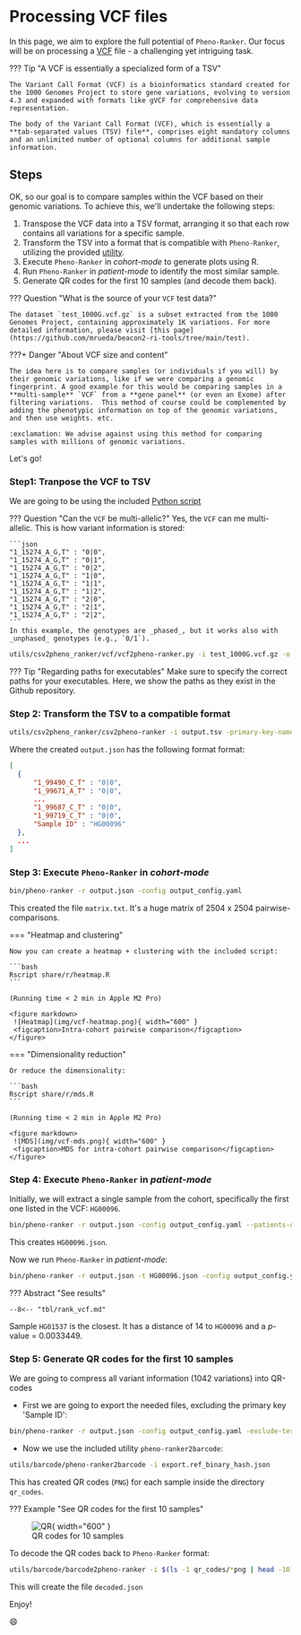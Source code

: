 # Processing VCF files

In this page, we aim to explore the full potential of `Pheno-Ranker`. Our focus will be on processing a [VCF](https://en.wikipedia.org/wiki/Variant_Call_Format) file - a challenging yet intriguing task.

??? Tip "A VCF is essentially a specialized form of a TSV"

    The Variant Call Format (VCF) is a bioinformatics standard created for the 1000 Genomes Project to store gene variations, evolving to version 4.3 and expanded with formats like gVCF for comprehensive data representation.
 
    The body of the Variant Call Format (VCF), which is essentially a **tab-separated values (TSV) file**, comprises eight mandatory columns and an unlimited number of optional columns for additional sample information.

## Steps

OK, so our goal is to compare samples within the VCF based on their genomic variations. To achieve this, we'll undertake the following steps:

1. Transpose the VCF data into a TSV format, arranging it so that each row contains all variations for a specific sample.
2. Transform the TSV into a format that is compatible with `Pheno-Ranker`, utilizing the provided [utility](csv-import.md).
3. Execute `Pheno-Ranker` in _cohort-mode_ to generate plots using R.
4. Run `Pheno-Ranker` in _patient-mode_ to identify the most similar sample.
5. Generate QR codes for the first 10 samples (and decode them back).

??? Question "What is the source of your `VCF` test data?"

    The dataset `test_1000G.vcf.gz` is a subset extracted from the 1000 Genomes Project, containing approximately 1K variations. For more detailed information, please visit [this page](https://github.com/mrueda/beacon2-ri-tools/tree/main/test).

???+ Danger "About VCF size and content"

    The idea here is to compare samples (or individuals if you will) by their genomic variations, like if we were comparing a genomic fingerprint. A good example for this would be comparing samples in a **multi-sample** `VCF` from a **gene panel** (or even an Exome) after filtering variations.  This method of course could be complemented by adding the phenotypic information on top of the genomic variations, and then use weights. etc.

    :exclamation: We advise against using this method for comparing samples with millions of genomic variations.

Let's go!

### Step1: Tranpose the VCF to TSV

We are going to be using the included [Python script](https://github.com/CNAG-Biomedical-Informatics/pheno-ranker/blob/main/utils/csv2pheno_ranker/vcf/vcf2pheno-ranker.py)

??? Question "Can the `VCF` be multi-allelic?"
    Yes, the `VCF` can me multi-allelic. This is how variant information is stored:

    ```json
    "1_15274_A_G,T" : "0|0",
    "1_15274_A_G,T" : "0|1",
    "1_15274_A_G,T" : "0|2",
    "1_15274_A_G,T" : "1|0",
    "1_15274_A_G,T" : "1|1",
    "1_15274_A_G,T" : "1|2",
    "1_15274_A_G,T" : "2|0",
    "1_15274_A_G,T" : "2|1",
    "1_15274_A_G,T" : "2|2",
    ```
    In this example, the genotypes are _phased_, but it works also with _unphased_ genotypes (e.g., `0/1`).

```bash
utils/csv2pheno_ranker/vcf/vcf2pheno-ranker.py -i test_1000G.vcf.gz -o output.tsv
```

??? Tip "Regarding paths for executables"
        Make sure to specify the correct paths for your executables. Here, we show the paths as they exist in the Github repository.

### Step 2: Transform the TSV to a compatible format

```bash
utils/csv2pheno_ranker/csv2pheno-ranker -i output.tsv -primary-key-name 'Sample ID'
```

Where the created `output.json` has the following format format:

```json
[
  {
      "1_99490_C_T" : "0|0",
      "1_99671_A_T" : "0|0",
      ...
      "1_99687_C_T" : "0|0",
      "1_99719_C_T" : "0|0",
      "Sample ID" : "HG00096"
  },
  ...
]
```

### Step 3: Execute `Pheno-Ranker` in _cohort-mode_

```bash
bin/pheno-ranker -r output.json -config output_config.yaml
```

This created the file `matrix.txt`. It's a huge matrix of 2504 x 2504 pairwise-comparisons.

=== "Heatmap and clustering"

    Now you can create a heatmap + clustering with the included script:
    
    ```bash
    Rscript share/r/heatmap.R
    ```
    
    (Running time < 2 min in Apple M2 Pro)
    
    <figure markdown>
     ![Heatmap](img/vcf-heatmap.png){ width="600" }
     <figcaption>Intra-cohort pairwise comparison</figcaption>
    </figure>


=== "Dimensionality reduction"

    Or reduce the dimensionality:
    
    ```bash
    Rscript share/r/mds.R
    ```
    
    (Running time < 2 min in Apple M2 Pro)
    
    <figure markdown>
     ![MDS](img/vcf-mds.png){ width="600" }
     <figcaption>MDS for intra-cohort pairwise comparison</figcaption>
    </figure>

### Step 4: Execute `Pheno-Ranker` in _patient-mode_

Initially, we will extract a single sample from the cohort, specifically the first one listed in the VCF: `HG00096`.

```bash
bin/pheno-ranker -r output.json -config output_config.yaml --patients-of-interest HG00096
```

This creates `HG00096.json`.

Now we run `Pheno-Ranker` in _patient-mode_:

```bash
bin/pheno-ranker -r output.json -t HG00096.json -config output_config.yaml 
```

??? Abstract "See results"

    --8<-- "tbl/rank_vcf.md"

Sample `HG01537` is the closest. It has a distance of 14 to `HG00096` and a _p_-value = 0.0033449.

### Step 5: Generate QR codes for the first 10 samples

We are going to compress all variant information (1042 variations) into QR-codes

* First we are going to export the needed files, excluding the primary key 'Sample ID':

```bash
bin/pheno-ranker -r output.json -config output_config.yaml -exclude-terms 'Sample ID' --export
```

* Now we use the included utility `pheno-ranker2barcode`:

```bash
utils/barcode/pheno-ranker2barcode -i export.ref_binary_hash.json
```

This has created QR codes (`PNG`) for each sample inside the directory `qr_codes`.

??? Example "See QR codes for the first 10 samples"
    <figure markdown>
     ![QR](img/vcf-qr.png){ width="600" }
     <figcaption>QR codes for 10 samples</figcaption>
    </figure>

To decode the QR codes back to `Pheno-Ranker` format:

```bash
utils/barcode/barcode2pheno-ranker -i $(ls -1 qr_codes/*png | head -10) -t export.glob_hash.json 

```
This will create the file `decoded.json`

Enjoy!

:smile:

